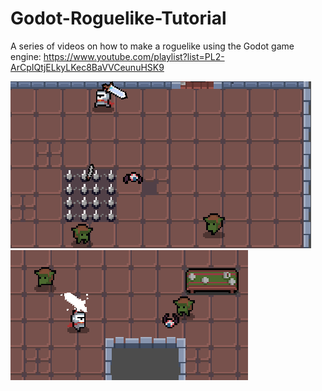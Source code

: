 # Godot-Roguelike-Tutorial
A series of videos on how to make a roguelike using the Godot game engine: https://www.youtube.com/playlist?list=PL2-ArCpIQtjELkyLKec8BaVVCeunuHSK9

![Spikes](Screenshots/spikes.png)
![Charged attack](Screenshots/charged_attack.png)
